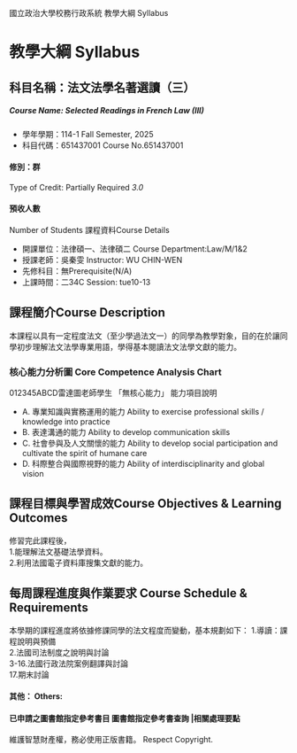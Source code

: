 國立政治大學校務行政系統 教學大綱 Syllabus
# 教學大綱 Syllabus
##  科目名稱：法文法學名著選讀（三）
#####  Course Name: Selected Readings in French Law (III)
  * 學年學期：114-1 Fall Semester, 2025 
  * 科目代碼：651437001 Course No.651437001
#### 修別：群
Type of Credit: Partially Required 
_3.0_
#### 預收人數
Number of Students
課程資料Course Details
  * 開課單位：法律碩一、法律碩二 Course Department:Law/M/1&2 
  * 授課老師：吳秦雯 Instructor: WU CHIN-WEN 
  * 先修科目：無Prerequisite(N/A)
  * 上課時間：二34C Session: tue10-13
##  課程簡介Course Description
本課程以具有一定程度法文（至少學過法文一）的同學為教學對象，目的在於讓同學初步理解法文法學專業用語，學得基本閱讀法文法學文獻的能力。
###  核心能力分析圖 Core Competence Analysis Chart
012345ABCD雷達圖老師學生
「無核心能力」 
能力項目說明
  * A. 專業知識與實務運用的能力 Ability to exercise professional skills / knowledge into practice
  * B. 表達溝通的能力 Ability to develop communication skills
  * C. 社會參與及人文關懷的能力 Ability to develop social participation and cultivate the spirit of humane care
  * D. 科際整合與國際視野的能力 Ability of interdisciplinarity and global vision
##  課程目標與學習成效Course Objectives & Learning Outcomes 
修習完此課程後，  
1.能理解法文基礎法學資料。  
2.利用法國電子資料庫搜集文獻的能力。
##  每周課程進度與作業要求 Course Schedule & Requirements
本學期的課程進度將依據修課同學的法文程度而變動，基本規劃如下：
1.導讀：課程說明與預備  
2.法國司法制度之說明與討論  
3-16.法國行政法院案例翻譯與討論  
17.期末討論
####  其他： Others:
####  已申請之圖書館指定參考書目  圖書館指定參考書查詢 |相關處理要點
維護智慧財產權，務必使用正版書籍。 Respect Copyright.